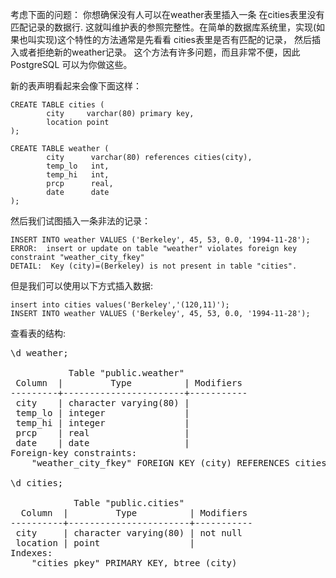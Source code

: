  考虑下面的问题： 你想确保没有人可以在weather表里插入一条 在cities表里没有匹配记录的数据行. 这就叫维护表的参照完整性。在简单的数据库系统里，实现(如果也叫实现)这个特性的方法通常是先看看 cities表里是否有匹配的记录， 然后插入或者拒绝新的weather记录。 这个方法有许多问题，而且非常不便，因此PostgreSQL 可以为你做这些。

新的表声明看起来会像下面这样：

```
CREATE TABLE cities (
        city     varchar(80) primary key,
        location point
);

CREATE TABLE weather (
        city      varchar(80) references cities(city),
        temp_lo   int,
        temp_hi   int,
        prcp      real,
        date      date
);
```

然后我们试图插入一条非法的记录：

```
INSERT INTO weather VALUES ('Berkeley', 45, 53, 0.0, '1994-11-28');
ERROR:  insert or update on table "weather" violates foreign key constraint "weather_city_fkey"
DETAIL:  Key (city)=(Berkeley) is not present in table "cities".
```
但是我们可以使用以下方式插入数据:

```
insert into cities values('Berkeley','(120,11)');
INSERT INTO weather VALUES ('Berkeley', 45, 53, 0.0, '1994-11-28');
```

查看表的结构:

<pre>
\d weather;

           Table "public.weather"
 Column  |         Type          | Modifiers
---------+-----------------------+-----------
 city    | character varying(80) |
 temp_lo | integer               |
 temp_hi | integer               |
 prcp    | real                  |
 date    | date                  |
Foreign-key constraints:
    "weather_city_fkey" FOREIGN KEY (city) REFERENCES cities(city)

\d cities;

            Table "public.cities"
  Column  |         Type          | Modifiers
----------+-----------------------+-----------
 city     | character varying(80) | not null
 location | point                 |
Indexes:
    "cities_pkey" PRIMARY KEY, btree (city)
</pre>
